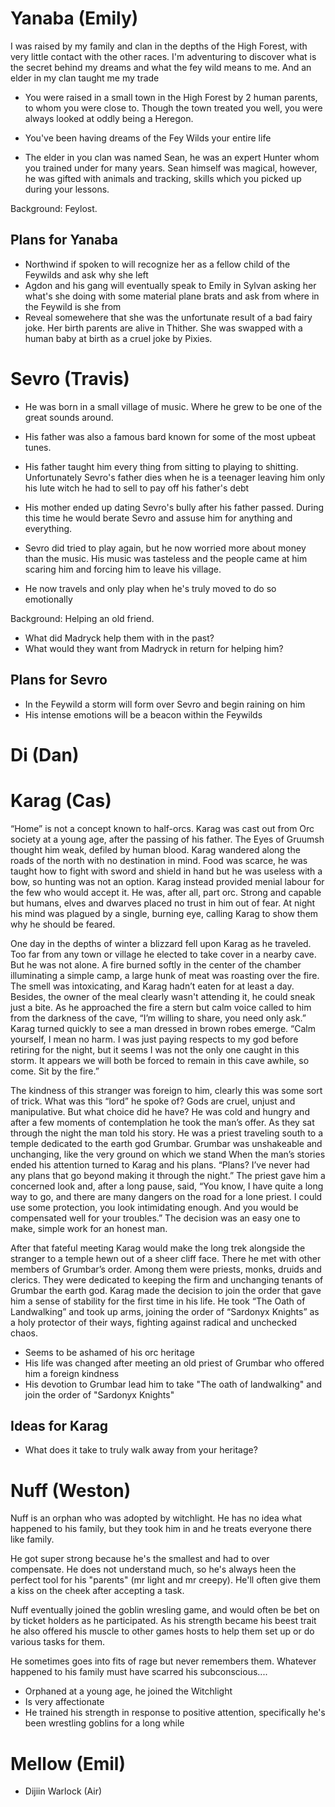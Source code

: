 # Yanaba (Emily)
I was raised by my family and clan in the depths of the High Forest, with very little contact with the other races. I'm adventuring to discover what is the secret behind my dreams and what the fey wild means to me. And an elder in my clan taught me my trade

- You were raised in a small town in the High Forest by 2 human parents, to whom you were close to. Though the town treated you well, you were always looked at oddly being a Heregon.

- You've been having dreams of the Fey Wilds your entire life

- The elder in you clan was named Sean, he was an expert Hunter whom you trained under for many years. Sean himself was magical, however, he was gifted with animals and tracking, skills which you picked up during your lessons.


Background: Feylost.

## Plans for Yanaba
- Northwind if spoken to will recognize her as a fellow child of the Feywilds and ask why she left
- Agdon and his gang will eventually speak to Emily in Sylvan asking her what's she doing with some material plane brats and ask from where in the Feywild is she from
- Reveal somewehere that she was the unfortunate result of a bad fairy joke. Her birth parents are alive in Thither. She was swapped with a human baby at birth as a cruel joke by Pixies.


# Sevro (Travis)
- He was born in a small village of music. Where he grew to be one of the great sounds around.

- His father was also a famous bard known for some of the most upbeat tunes.

- His father taught him every thing from sitting to playing to shitting. Unfortunately Sevro's father dies when he is a teenager leaving him only his lute witch he had to sell to pay off his father's debt

- His mother ended up dating Sevro's bully after his father passed. During this time he would berate Sevro and assuse him for anything and everything. 

- Sevro did tried to play again, but he now worried more about money than the music. His music was tasteless and the people came at him scaring him and forcing him to leave his village. 

- He now travels and only play when he's truly moved to do so emotionally

Background: Helping an old friend.

- What did Madryck help them with in the past?
- What would they want from Madryck in return for helping him?

## Plans for Sevro
- In the Feywild a storm will form over Sevro and begin raining on him
- His intense emotions will be a beacon within the Feywilds

# Di (Dan)



# Karag (Cas)

“Home” is not a concept known to half-orcs. Karag was cast out from Orc society at a young age, after the passing of his father. The Eyes of Gruumsh thought him weak, defiled by human blood. Karag wandered along the roads of the north with no destination in mind. Food was scarce, he was taught how to fight with sword and shield in hand but he was useless with a bow, so hunting was not an option. Karag instead provided menial labour for the few who would accept it. He was, after all, part orc. Strong and capable but humans, elves and dwarves placed no trust in him out of fear. At night his mind was plagued by a single, burning eye, calling Karag to show them why he should be feared. 

One day in the depths of winter a blizzard fell upon Karag as he traveled. Too far from any town or village he elected to take cover in a nearby cave. But he was not alone. A fire burned softly in the center of the chamber illuminating a simple camp, a large hunk of meat was roasting over the fire. The smell was intoxicating, and Karag hadn’t eaten for at least a day. Besides, the owner of the meal clearly wasn't attending it, he could sneak just a bite. As he approached the fire a stern but calm voice called to him from the darkness of the cave, “I’m willing to share, you need only ask.” Karag turned quickly to see a man dressed in brown robes emerge. “Calm yourself, I mean no harm. I was just paying respects to my god before retiring for the night, but it seems I was not the only one caught in this storm. It appears we will both be forced to remain in this cave awhile, so come. Sit by the fire.”

The kindness of this stranger was foreign to him, clearly this was some sort of trick. What was this “lord” he spoke of? Gods are cruel, unjust and manipulative. But what choice did he have? He was cold and hungry and after a few moments of contemplation he took the man’s offer. As they sat through the night the man told his story. He was a priest traveling south to a temple dedicated to the earth god Grumbar. Grumbar was unshakeable and unchanging, like the very ground on which we stand When the man’s stories ended his attention turned to Karag and his plans. “Plans? I’ve never had any plans that go beyond making it through the night.” The priest gave him a concerned look and, after a long pause, said, “You know, I have quite a long way to go, and there are many dangers on the road for a lone priest. I could use some protection, you look intimidating enough. And you would be compensated well for your troubles.” The decision was an easy one to make, simple work for an honest man. 

After that fateful meeting Karag would make the long trek alongside the stranger to a temple hewn out of a sheer cliff face. There he met with other members of Grumbar’s order. Among them were priests, monks, druids and clerics. They were dedicated to keeping the firm and unchanging tenants of Grumbar the earth god. Karag made the decision to join the order that gave him a sense of stability for the first time in his life. He took “The Oath of Landwalking” and took up arms, joining the order of “Sardonyx Knights” as a holy protector of their ways, fighting against radical and unchecked chaos.

- Seems to be ashamed of his orc heritage
- His life was changed after meeting an old priest of Grumbar who offered him a foreign kindness
- His devotion to Grumbar lead him to take "The oath of landwalking" and join the order of "Sardonyx Knights"

## Ideas for Karag
- What does it take to truly walk away from your heritage?


# Nuff (Weston)
Nuff is an orphan who was adopted by witchlight. He has no idea what happened to his family, but they took him in and he treats everyone there like family.

He got super strong because he's the smallest and had to over compensate. He does not understand much, so he's always heen the perfect tool for his "parents" (mr light and mr creepy). He'll often give them a kiss on the cheek after accepting a task.

Nuff eventually joined the goblin wresling game, and would often be bet on by ticket holders as he participated. As his strength became his beest trait he also offered his muscle to other games hosts to help them set up or do various tasks for them.

He sometimes goes into fits of rage but never remembers them. Whatever happened to his family must have scarred his subconscious....

- Orphaned at a young age, he joined the Witchlight
- Is very affectionate
- He trained his strength in response to positive attention, specifically he's been wrestling goblins for a long while


# Mellow (Emil)


- Dijiin Warlock (Air)





